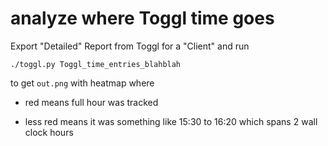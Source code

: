 # analyze where Toggl time goes

Export "Detailed" Report from Toggl for a "Client" and run 

```
./toggl.py Toggl_time_entries_blahblah
```

to get `out.png` with heatmap where 

- red means full hour was tracked 

- less red means it was something like 15:30 to 16:20 which spans 2 wall clock hours 

